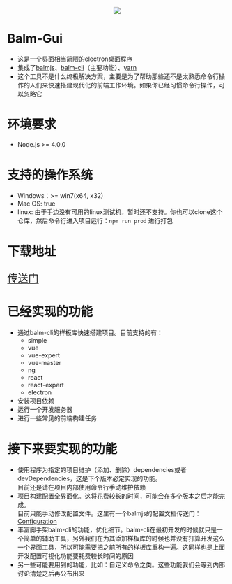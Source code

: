 <p align="center"><img src="https://github.com/balmjs/balm-gui/balm.png"></p>

# Balm-Gui
<ul>
  <li>这是一个界面相当简陋的electron桌面程序</li>
  <li>集成了<a href="https://github.com/balmjs/balm" target="_blank">balmjs</a>、<a href="https://github.com/balmjs/balm-cli" target="_blank">balm-cli</a>（主要功能）、<a href="https://yarnpkg.com" target="_blank">yarn</a></li>
  <li>这个工具不是什么终极解决方案，主要是为了帮助那些还不是太熟悉命令行操作的人们来快速搭建现代化的前端工作环境。如果你已经习惯命令行操作，可以忽略它</li>
</ul>

# 环境要求

<ul>
  <li>Node.js >= 4.0.0</li>
</ul>

# 支持的操作系统
<ul>
  <li>Windows：>= win7(x64, x32)</li>
  <li>Mac OS: true</li>
  <li>linux: 由于手边没有可用的linux测试机，暂时还不支持。你也可以clone这个仓库，然后命令行进入项目运行：<code>npm run prod</code> 进行打包</li>
</ul>


# 下载地址

<p style="font-size:24px;"><a href="http://sharlock.me/download/balm/">传送门</a></p>


# 已经实现的功能
<ul>
  <li>
    通过balm-cli的样板库快速搭建项目。目前支持的有：
    <ul>
      <li>simple</li>
      <li>vue</li>
      <li>vue-expert</li>
      <li>vue-master</li>
      <li>ng</li>
      <li>react</li>
      <li>react-expert</li>
      <li>electron</li>
    </ul>
  </li>
  <li>
    安装项目依赖
  </li>
  <li>
    运行一个开发服务器
  </li>
  <li>
    进行一些常见的前端构建任务
  </li>
</ul>

# 接下来要实现的功能

<ul>
  <li>使用程序为指定的项目维护（添加、删除）dependencies或者devDependencies，这是下个版本必定实现的功能。
    <br>
    目前还是请在项目内部使用命令行手动维护依赖</li>
  <li>项目构建配置全界面化。这将花费较长的时间，可能会在多个版本之后才能完成。
    <br>目前只能手动修改配置文件。这里有一个balmjs的配置文档传送门：<a href="https://github.com/balmjs/balm/blob/master/docs/configuration.md">Configuration</a></li>
  <li>丰富脚手架balm-cli的功能，优化细节。balm-cli在最初开发的时候就只是一个简单的辅助工具，另外我们在为其添加样板库的时候也并没有打算开发这么一个界面工具，所以可能需要把之前所有的样板库重构一遍。这同样也是上面开发配置可视化功能要耗费较长时间的原因</li>
  <li>另一些可能要用到的功能，比如：自定义命令之类。这些功能我们会等到内部讨论清楚之后再公布出来</li>
</ul>
